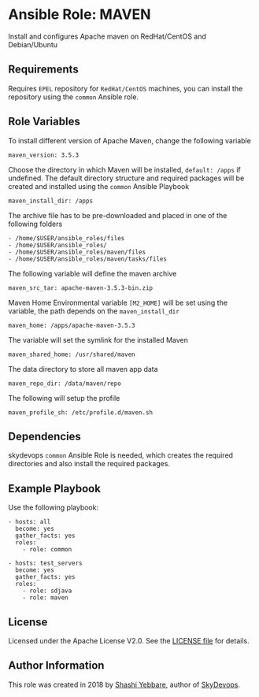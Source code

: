 Ansible Role: MAVEN
=========

Install and configures Apache maven on RedHat/CentOS and Debian/Ubuntu 

Requirements
------------
Requires ```EPEL``` repository for ```RedHat/CentOS``` machines, you can install the repository using the ```common``` Ansible role.


Role Variables
--------------
To install different version of Apache Maven, change the following variable
```
maven_version: 3.5.3
```

Choose the directory in which Maven will be installed, ```default: /apps``` if undefined. The default directory structure and required packages will be created and installed using the ```common``` Ansible Playbook
```
maven_install_dir: /apps
```

The archive file has to be pre-downloaded and placed in one of the following folders 
```
- /home/$USER/ansible_roles/files
- /home/$USER/ansible_roles/
- /home/$USER/ansible_roles/maven/files
- /home/$USER/ansible_roles/maven/tasks/files
```
The following variable will define the maven archive
```
maven_src_tar: apache-maven-3.5.3-bin.zip
```

Maven Home Environmental variable ```[M2_HOME]``` will be set using the variable, the path depends on the ```maven_install_dir```
```
maven_home: /apps/apache-maven-3.5.3
```

The variable will set the symlink for the installed Maven
```
maven_shared_home: /usr/shared/maven
```

The data directory to store all maven app data
```
maven_repo_dir: /data/maven/repo
```

The following will setup the profile
```
maven_profile_sh: /etc/profile.d/maven.sh
```

Dependencies
------------

skydevops ```common``` Ansible Role is needed, which creates the required directories and also install the required packages.

Example Playbook
----------------

Use the following playbook:

```
- hosts: all
  become: yes
  gather_facts: yes
  roles:
    - role: common

- hosts: test_servers
  become: yes
  gather_facts: yes
  roles:
    - role: sdjava
    - role: maven
```

License
-------

Licensed under the Apache License V2.0. See the [LICENSE file](LICENSE) for details.

Author Information
------------------

This role was created in 2018 by [Shashi Yebbare](https://www.skydevops.co.in/), author of [SkyDevops](https://www.skydevops.co.in/).
